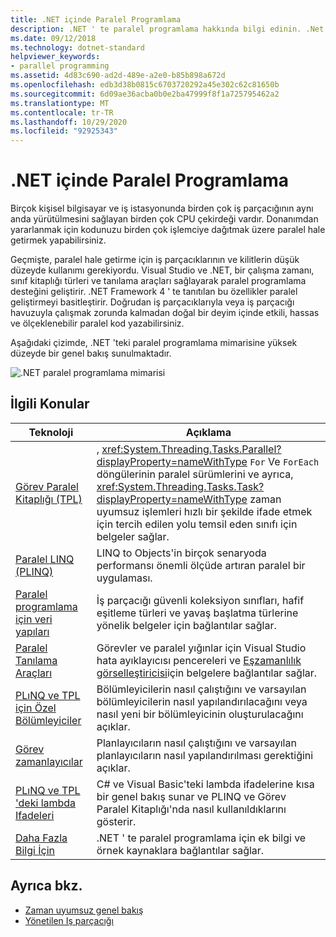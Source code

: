 ```yaml
---
title: .NET içinde Paralel Programlama
description: .NET ' te paralel programlama hakkında bilgi edinin. .Net geliştirmeyi basitleştirmek için .NET çalışma zamanı, sınıf kitaplığı türleri ve tanılama araçları kullanın.
ms.date: 09/12/2018
ms.technology: dotnet-standard
helpviewer_keywords:
- parallel programming
ms.assetid: 4d83c690-ad2d-489e-a2e0-b85b898a672d
ms.openlocfilehash: edb3d38b0815c6703720292a45e302c62c81650b
ms.sourcegitcommit: 6d09ae36acba0b0e2ba47999f8f1a725795462a2
ms.translationtype: MT
ms.contentlocale: tr-TR
ms.lasthandoff: 10/29/2020
ms.locfileid: "92925343"
---
```

# <a name="parallel-programming-in-net"></a>.NET içinde Paralel Programlama

Birçok kişisel bilgisayar ve iş istasyonunda birden çok iş parçacığının aynı anda yürütülmesini sağlayan birden çok CPU çekirdeği vardır. Donanımdan yararlanmak için kodunuzu birden çok işlemciye dağıtmak üzere paralel hale getirmek yapabilirsiniz.

Geçmişte, paralel hale getirme için iş parçacıklarının ve kilitlerin düşük düzeyde kullanımı gerekiyordu. Visual Studio ve .NET, bir çalışma zamanı, sınıf kitaplığı türleri ve tanılama araçları sağlayarak paralel programlama desteğini geliştirir. .NET Framework 4 ' te tanıtılan bu özellikler paralel geliştirmeyi basitleştirir. Doğrudan iş parçacıklarıyla veya iş parçacığı havuzuyla çalışmak zorunda kalmadan doğal bir deyim içinde etkili, hassas ve ölçeklenebilir paralel kod yazabilirsiniz.

Aşağıdaki çizimde, .NET 'teki paralel programlama mimarisine yüksek düzeyde bir genel bakış sunulmaktadır.

![.NET paralel programlama mimarisi](./media/tpl-architecture.png)

## <a name="related-topics"></a>İlgili Konular

|Teknoloji|Açıklama|
|----------------|-----------------|
|[Görev Paralel Kitaplığı (TPL)](task-parallel-library-tpl.md)|, <xref:System.Threading.Tasks.Parallel?displayProperty=nameWithType> `For` Ve `ForEach` döngülerinin paralel sürümlerini ve ayrıca, <xref:System.Threading.Tasks.Task?displayProperty=nameWithType> zaman uyumsuz işlemleri hızlı bir şekilde ifade etmek için tercih edilen yolu temsil eden sınıfı için belgeler sağlar.|
|[Paralel LINQ (PLINQ)](introduction-to-plinq.md)|LINQ to Objects'in birçok senaryoda performansı önemli ölçüde artıran paralel bir uygulaması.|
|[Paralel programlama için veri yapıları](data-structures-for-parallel-programming.md)|İş parçacığı güvenli koleksiyon sınıfları, hafif eşitleme türleri ve yavaş başlatma türlerine yönelik belgeler için bağlantılar sağlar.|
|[Paralel Tanılama Araçları](parallel-diagnostic-tools.md)|Görevler ve paralel yığınlar için Visual Studio hata ayıklayıcısı pencereleri ve [Eşzamanlılık görselleştiricisi](/visualstudio/profiling/concurrency-visualizer)için belgelere bağlantılar sağlar.|
|[PLıNQ ve TPL için Özel Bölümleyiciler](custom-partitioners-for-plinq-and-tpl.md)|Bölümleyicilerin nasıl çalıştığını ve varsayılan bölümleyicilerin nasıl yapılandırılacağını veya nasıl yeni bir bölümleyicinin oluşturulacağını açıklar.|
|[Görev zamanlayıcılar](xref:System.Threading.Tasks.TaskScheduler)|Planlayıcıların nasıl çalıştığını ve varsayılan planlayıcıların nasıl yapılandırılması gerektiğini açıklar.|
|[PLıNQ ve TPL 'deki lambda Ifadeleri](lambda-expressions-in-plinq-and-tpl.md)|C# ve Visual Basic'teki lambda ifadelerine kısa bir genel bakış sunar ve PLINQ ve Görev Paralel Kitaplığı'nda nasıl kullanıldıklarını gösterir.|
|[Daha Fazla Bilgi İçin](for-further-reading-parallel-programming.md)|.NET ' te paralel programlama için ek bilgi ve örnek kaynaklara bağlantılar sağlar.|

## <a name="see-also"></a>Ayrıca bkz.

- [Zaman uyumsuz genel bakış](../async.md)
- [Yönetilen Iş parçacığı](../threading/index.md)
